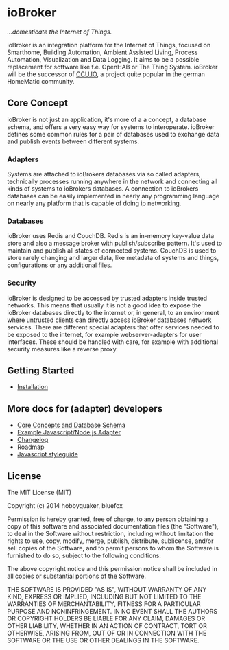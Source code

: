 # ioBroker
*...domesticate the Internet of Things.*

ioBroker is an integration platform for the Internet of Things, focused on Smarthome, Building Automation, Ambient
Assisted Living, Process Automation, Visualization and Data Logging. It aims to be a possible replacement for software
like f.e. OpenHAB or The Thing System. ioBroker will be the successor of [CCU.IO](http://ccu.io), a project quite
popular in the german HomeMatic community.

## Core Concept
ioBroker is not just an application, it's more of a a concept, a database schema, and offers a very easy way for systems
to interoperate. ioBroker defines some common rules for a pair of databases used to exchange data and publish events
between different systems.

### Adapters
Systems are attached to ioBrokers databases via so called adapters, technically processes running anywhere
in the network and connecting all kinds of systems to ioBrokers databases. A connection to ioBrokers databases can be
easily implemented in nearly any programming language on nearly any platform that is capable of doing ip networking.


### Databases
ioBroker uses Redis and CouchDB. Redis is an in-memory key-value data store and also a message broker with
publish/subscribe pattern. It's used to maintain and publish all states of connected systems. CouchDB is used to store
rarely changing and larger data, like metadata of systems and things, configurations or any additional files.


### Security
ioBroker is designed to be accessed by trusted adapters inside trusted networks. This means that usually it is not a
good idea to expose the ioBroker databases directly to the internet or, in general, to an environment where untrusted
clients can directly access ioBroker databases network services. There are different special adapters that offer
services needed to be exposed to the internet, for example webserver-adapters for user interfaces. These should be
handled with care, for example with additional security measures like a reverse proxy.


## Getting Started

* [Installation](INSTALL.md)


## More docs for (adapter) developers

* [Core Concepts and Database Schema](SCHEMA.md)
* [Example Javascript/Node.js Adapter](adapter/example/example.js)
* [Changelog](CHANGELOG.md)
* [Roadmap](ROADMAP.md)
* [Javascript styleguide](http://github.com/hobbyquaker/javascript)


## License

The MIT License (MIT)

Copyright (c) 2014 hobbyquaker, bluefox

Permission is hereby granted, free of charge, to any person obtaining a copy
of this software and associated documentation files (the "Software"), to deal
in the Software without restriction, including without limitation the rights
to use, copy, modify, merge, publish, distribute, sublicense, and/or sell
copies of the Software, and to permit persons to whom the Software is
furnished to do so, subject to the following conditions:

The above copyright notice and this permission notice shall be included in
all copies or substantial portions of the Software.

THE SOFTWARE IS PROVIDED "AS IS", WITHOUT WARRANTY OF ANY KIND, EXPRESS OR
IMPLIED, INCLUDING BUT NOT LIMITED TO THE WARRANTIES OF MERCHANTABILITY,
FITNESS FOR A PARTICULAR PURPOSE AND NONINFRINGEMENT. IN NO EVENT SHALL THE
AUTHORS OR COPYRIGHT HOLDERS BE LIABLE FOR ANY CLAIM, DAMAGES OR OTHER
LIABILITY, WHETHER IN AN ACTION OF CONTRACT, TORT OR OTHERWISE, ARISING FROM,
OUT OF OR IN CONNECTION WITH THE SOFTWARE OR THE USE OR OTHER DEALINGS IN
THE SOFTWARE.


